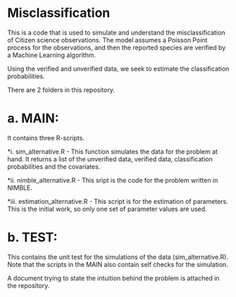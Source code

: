 # Misclassification

This is a code that is used to simulate and understand the misclassification of Citizen science observations. 
The model assumes a Poisson Point process for the observations, and then the reported species are verified by a Machine Learning algorithm. 

Using the verified and unverified data, we seek to estimate the classification probabilities.

There are 2 folders in this repository. 


# a. MAIN:

It contains three R-scripts. 

*i. sim_alternative.R - This function simulates the data for the problem at hand. It returns a list of the unverified data, verified data, 
classification probabilities and the covariates.

*ii. nimble_alternative.R - This sript is the code for the problem written in NIMBLE.

*iii. estimation_alternative.R - This script is for the estimation of parameters. This is the initial work, so only one set of parameter values are used.


# b. TEST:

This contains the unit test for the simulations of the data (sim_alternative.R). Note that the scripts in the MAIN also contain self checks for the simulation.

A document trying to state the intuition behind the problem is attached in the repository.
